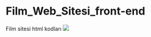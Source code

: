 # Film_Web_Sitesi_front-end
Film sitesi html kodları
<img src="https://github.com/KadirShn/Film_Web_Sitesi_front-end/blob/main/Hafiza-Oyun_gif_1.gif" width="%50" height="%50" />
